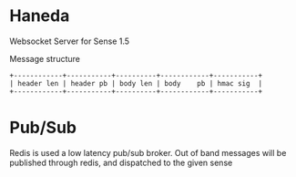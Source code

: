 # Haneda

Websocket Server for Sense 1.5


Message structure

```
+------------+-----------+----------+------------+-----------+
| header len | header pb | body len | body    pb | hmac sig  |
+------------+-----------+----------+------------+-----------+
```

# Pub/Sub

Redis is used a low latency pub/sub broker.
Out of band messages will be published through redis, and dispatched to the given sense

